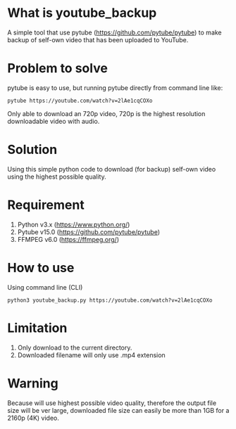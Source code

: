 # What is youtube_backup
A simple tool that use pytube (https://github.com/pytube/pytube) to make backup of self-own video that has been uploaded to YouTube.

# Problem to solve
pytube is easy to use, but running pytube directly from command line like:
```
pytube https://youtube.com/watch?v=2lAe1cqCOXo
```
Only able to download an 720p video, 720p is the highest resolution downloadable video with audio.

# Solution
Using this simple python code to download (for backup) self-own video using the highest possible quality.

# Requirement
1. Python v3.x (https://www.python.org/)
2. Pytube v15.0 (https://github.com/pytube/pytube)
3. FFMPEG v6.0 (https://ffmpeg.org/)

# How to use
Using command line (CLI)
```
python3 youtube_backup.py https://youtube.com/watch?v=2lAe1cqCOXo
```

# Limitation
1. Only download to the current directory.
2. Downloaded filename will only use .mp4 extension

# Warning
Because will use highest possible video quality, therefore the output file size will be ver large, downloaded file size can easily be more than 1GB for a 2160p (4K) video.